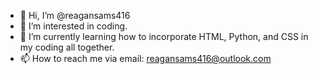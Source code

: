 - 👋 Hi, I’m @reagansams416
- 👀 I’m interested in coding.
- 🌱 I’m currently learning how to incorporate HTML, Python, and CSS in my coding all together.
- 📫 How to reach me via email: reagansams416@outlook.com

<!---
reagansams416/reagansams416 is a ✨ special ✨ repository because its `README.md` (this file) appears on your GitHub profile.
You can click the Preview link to take a look at your changes.
--->
